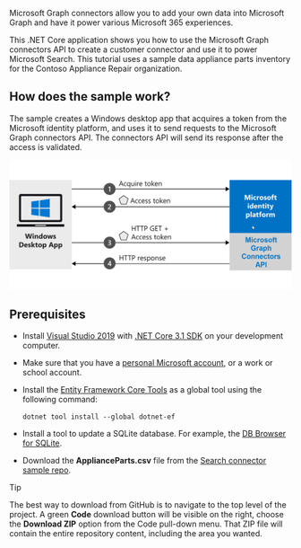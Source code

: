 <!-- markdownlint-disable MD002 MD025 MD041 -->
<!--- # Introduction --->

Microsoft Graph connectors allow you to add your own data into Microsoft Graph and have it power various Microsoft 365 experiences.

This .NET Core application shows you how to use the Microsoft Graph connectors API to create a customer connector and use it to power Microsoft Search. This tutorial uses a sample data appliance parts inventory for the Contoso Appliance Repair organization.

## How does the sample work?

The sample creates a Windows desktop app that acquires a token from the Microsoft identity platform, and uses it to send requests to the Microsoft Graph connectors API. The connectors API will send its response after the access is validated.

![Diagram showing the Windows app acquiring a token and using it to access the Microsoft Graph connectors API](images/connectors-images/build1.png)

## Prerequisites

* Install [Visual Studio 2019](https://visualstudio.microsoft.com/) with [.NET Core 3.1 SDK](https://www.microsoft.com/net/download/core) on your development computer.
* Make sure that you have a [personal Microsoft account](https://signup.live.com/), or a work or school account.
* Install the [Entity Framework Core Tools](/ef/core/miscellaneous/cli/dotnet) as a global tool using the following command:

    ```dotnetcli
    dotnet tool install --global dotnet-ef
    ```

* Install a tool to update a SQLite database. For example, the [DB Browser for SQLite](https://sqlitebrowser.org/).
* Download the **ApplianceParts.csv** file from the [Search connector sample repo](https://github.com/microsoftgraph/msgraph-search-connector-sample/blob/master/PartsInventoryConnector/ApplianceParts.csv).

> [!TIP]
> The best way to download from GitHub is to navigate to the top level of the project. A green **Code** download button will be visible on the right, choose the **Download ZIP** option from the Code pull-down menu. That ZIP file will contain the entire repository content, including the area you wanted.